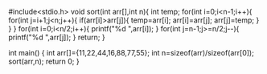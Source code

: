 #include<stdio.h>
void sort(int arr[],int n){
int temp;
for(int i=0;i<n-1;i++){
    for(int j=i+1;j<n;j++){
        if(arr[i]>arr[j]){
            temp=arr[i];
            arr[i]=arr[j];
            arr[j]=temp;
        }
    }
}
for(int i=0;i<n/2;i++){
    printf("%d ",arr[i]);
    }
for(int j=n-1;j>=n/2;j--){
    printf("%d ",arr[j]);
}
return;
}

int main()
{
    int arr[]={11,22,44,16,88,77,55};
    int n=sizeof(arr)/sizeof(arr[0]);
    sort(arr,n);
    return 0;
}
